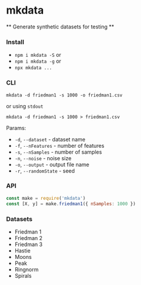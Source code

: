# mkdata

** Generate synthetic datasets for testing **

### Install
- `npm i mkdata -S` or
- `npm i mkdata -g` or
- `npx mkdata ...`

### CLI
```
mkdata -d friedman1 -s 1000 -o friedman1.csv
```
or using `stdout`
```
mkdata -d friedman1 -s 1000 > friedman1.csv
```

Params:
- `-d`, `--dataset` - dataset name
- `-f`, `--nFeatures` - number of features
- `-s`, `--nSamples` - number of samples
- `-n`, `--noise` - noise size
- `-o`, `--output` - output file name
- `-r`, `--randomState` - seed

### API
```javascript
const make = require('mkdata')
const [X, y] = make.friedman1({ nSamples: 1000 })
```

### Datasets
- Friedman 1
- Friedman 2
- Friedman 3
- Hastie
- Moons
- Peak
- Ringnorm
- Spirals
